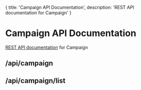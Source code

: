 {
	title: 'Campaign API Documentation',
	description: 'REST API documentation for Campaign'
}
# Campaign API Documentation
[REST API documentation](https://docs.dailystory.com/api/#campaign) for Campaign

## /api/campaign

## /api/campaign/list